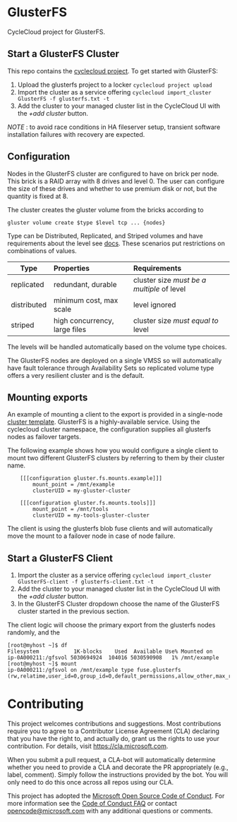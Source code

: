 
# GlusterFS 

CycleCloud project for GlusterFS.

## Start a GlusterFS Cluster

This repo contains the [cyclecloud project](https://docs.microsoft.com/en-us/azure/cyclecloud/projects).
To get started with GlusterFS:

1. Upload the glusterfs project to a locker `cyclecloud project upload`
1. Import the cluster as a service offering `cyclecloud import_cluster GlusterFS -f glusterfs.txt -t`
1. Add the cluster to your managed cluster list in the CycleCloud UI with the _+add cluster_ button.

_NOTE_ : to avoid race conditions in HA fileserver setup, transient software 
installation failures with recovery are expected.

## Configuration

Nodes in the GlusterFS cluster are configured to have on brick per node. This brick is a RAID array with 8 drives and level 0.  The user can configure the size of these drives and whether
to use premium disk or not, but the quantity is fixed at 8.

The cluster creates the gluster volume from the bricks according to

```gluster volume create $type $level tcp ... {nodes}```

Type can be Distributed, Replicated, and Striped volumes and have requirements about the level see
[docs](https://docs.gluster.org/en/v3/Administrator%20Guide/Setting%20Up%20Volumes/).  These scenarios put restrictions on combinations of values.

| Type        | Properties                    |                          Requirements  |
| ------------ |:----------------------------| :--------------------------------------|
|   replicated | redundant, durable           | cluster size _must be a multiple_ of level |
| distributed  | minimum cost, max scale      |   level ignored                        |
| striped      | high concurrency, large files| cluster size _must equal to_ level          |

The levels will be handled automatically based on the volume type choices.


The GlusterFS nodes are deployed on a single VMSS so will automatically have 
fault tolerance through Availability Sets so replicated volume type offers
a very resilient cluster and is the default.

## Mounting exports

An example of mounting a client to the export is provided in a single-node
[cluster template](templates/glusterfs_client.txt). GlusterFS is a highly-available
service.  Using the cyclecloud cluster namespace, the configuration supplies all
glusterfs nodes as failover targets.  


The following example shows how you would configure a single client to mount
two different GlusterFS clusters by referring to them by their cluster name.

```
    [[[configuration gluster.fs.mounts.example]]]
        mount_point = /mnt/example
        clusterUID = my-gluster-cluster

    [[[configuration gluster.fs.mounts.tools]]]
        mount_point = /mnt/tools
        clusterUID = my-tools-gluster-cluster
```

The client is using the glusterfs blob fuse clients and will automatically move
the mount to a failover node in case of node failure.

## Start a GlusterFS Client

1. Import the cluster as a service offering `cyclecloud import_cluster GlusterFS-client -f glusterfs-client.txt -t`
1. Add the cluster to your managed cluster list in the CycleCloud UI with the _+add cluster_ button.
1. In the GlusterFS Cluster dropdown choose the name of the GlusterFS cluster started in the previous section.

The client logic will choose the primary export from the glusterfs nodes
randomly, and the 

```
[root@myhost ~]$ df
Filesystem           1K-blocks    Used  Available Use% Mounted on
ip-0A000211:/gfsvol 5030694924  104016 5030590908   1% /mnt/example
[root@myhost ~]$ mount
ip-0A000211:/gfsvol on /mnt/example type fuse.glusterfs (rw,relatime,user_id=0,group_id=0,default_permissions,allow_other,max_read=131072)
```

# Contributing

This project welcomes contributions and suggestions.  Most contributions require you to agree to a
Contributor License Agreement (CLA) declaring that you have the right to, and actually do, grant us
the rights to use your contribution. For details, visit https://cla.microsoft.com.

When you submit a pull request, a CLA-bot will automatically determine whether you need to provide
a CLA and decorate the PR appropriately (e.g., label, comment). Simply follow the instructions
provided by the bot. You will only need to do this once across all repos using our CLA.

This project has adopted the [Microsoft Open Source Code of Conduct](https://opensource.microsoft.com/codeofconduct/).
For more information see the [Code of Conduct FAQ](https://opensource.microsoft.com/codeofconduct/faq/) or
contact [opencode@microsoft.com](mailto:opencode@microsoft.com) with any additional questions or comments.

